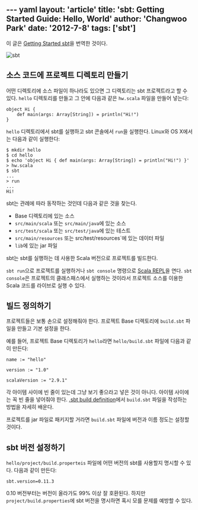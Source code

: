 --- yaml
layout: 'article'
title: 'sbt: Getting Started Guide: Hello, World'
author: 'Changwoo Park'
date: '2012-7-8'
tags: ['sbt']
---

이 글은 [Getting Started sbt][orig-getting-started]을 번역한 것이다.

![sbt](/articles/2012/sbt/sbt.png)

## 소스 코드에 프로젝트 디렉토리 만들기

어떤 디렉토리에 소스 파일이 하나라도 있으면 그 디렉토리는 sbt 프로젝트라고 할 수 있다. `hello` 디렉토리를 만들고 그 안에 다음과 같은 `hw.scala` 파일을 만들어 넣는다:

    object Hi {
        def main(args: Array[String]) = println("Hi!")
    }

`hello` 디렉토리에서 sbt를 실행하고 sbt 콘솔에서 `run`을 실행한다. Linux와 OS X에서는 다음과 같이 실행한다:

    $ mkdir hello
    $ cd hello
    $ echo 'object Hi { def main(args: Array[String]) = println("Hi!") }' > hw.scala
    $ sbt
    ...
    > run
    ...
    Hi!

sbt는 관례에 따라 동작하는 것인데 다음과 같은 것을 찾는다.

 - Base 디렉토리에 있는 소스
 - `src/main/scala` 또는 `src/main/java`에 있는 소스
 - `src/test/scala` 또는 `src/test/java`에 있는 테스트
 - `src/main/resources` 또는 src/test/resources`에 있는 데이터 파일
 - `lib`에 있는 jar 파일

sbt는 sbt를 실행하는 데 사용한 Scala 버전으로 프로젝트를 빌드한다.

`sbt run`으로 프로젝트를 실행하거나 `sbt console` 명령으로 [Scala REPL](http://www.scala-lang.org/node/2097)을 연다. `sbt console`은 프로젝트의 클래스패스에서 실행하는 것이라서 프로젝트 소스를 이용한 Scala 코드를 라이브로 실행 수 있다.

## 빌드 정의하기

프로젝트들은 보통 손으로 설정해줘야 한다. 프로젝트 Base 디렉토리에 `build.sbt` 파일을 만들고 기본 설정을 한다.

예를 들어, 프로젝트 Base 디렉토리가 `hello`라면 `hello/build.sbt` 파일에 다음과 같이 만든다:

    name := "hello"

    version := "1.0"

    scalaVersion := "2.9.1"

각 아이템 사이에 빈 줄이 있는데 그냥 보기 좋으라고 넣은 것이 아니다. 아이템 사이에는 꼭 빈 줄을 넣어줘야 한다. [.sbt build definition][.sbt-build-definition]에서 `build.sbt` 파일을 작성하는 방법을 자세히 배운다.

프로젝트를 jar 파일로 패키지할 거라면 `build.sbt` 파일에 버전과 이름 정도는 설정할 것이다.

## sbt 버전 설정하기

`hello/project/build.properteis` 파일에 어떤 버전의 sbt를 사용할지 명시할 수 있다. 다음과 같이 만든다:

    sbt.version=0.11.3

0.10 버전부터는 버전이 올라가도 99% 이상 잘 호환된다. 하지만 `project/build.properties`에 sbt 버전을 명시하면 혹시 모를 문제를 예방할 수 있다.

[orig-getting-started]: https://github.com/harrah/xsbt/wiki/Getting-Started-Welcome
[getting-started]: /articles/2012/sbt-getting-started.html
[setup]: /articles/2012/sbt-getting-started-setup.html
[hello-world]: /articles/2012/sbt-getting-started-hello.html
[directory-layout]: /articles/2012/sbt-getting-started-directory-layout.html
[running]: /articles/2012/sbt-getting-started-running.html
[.sbt-build-definition]: /articles/2012/sbt-getting-started-sbt-build-definition.html
[scopes]: /articles/2012/sbt-getting-started-scopes.html
[more-about-settings]: /articles/2012/sbt-getting-started-more-about-settings.html
[library-dependencies]: /articles/2012/sbt-getting-started-library-dependencies.html
[.scala-build-definition]: /articles/2012/sbt-getting-started-scala-build-definition.html
[using-plugins]: /articles/2012/sbt-getting-started-using-plugins.html
[multi-project-builds]: /articles/2012/sbt-getting-started-multi-project-builds.html
[custom-settings-and-tasks]: /articles/2012/sbt-getting-started-custom-settings-and-tasks.html
[summary]: /articles/2012/sbt-getting-started-summary.html
